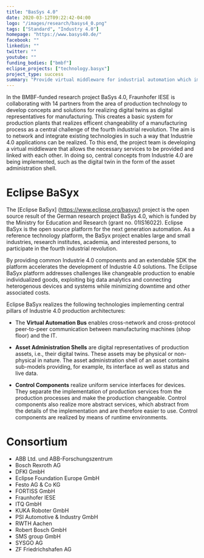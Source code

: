 ```yaml
---
title: "BasSys 4.0"
date: 2020-03-12T09:22:42-04:00
logo: "/images/research/basys4_0.png"
tags: ["Standard", "Industry 4.0"]
homepage: "https://www.basys40.de/"
facebook: ""
linkedin: ""
twitter: ""
youtube: ""
funding_bodies: ["bmbf"]
eclipse_projects: ["technology.basyx"]
project_type: success
summary: "Provide virtual middleware for industrial automation which implements Industry 4.0 concepts."
---
```

In the BMBF-funded research project BaSys 4.0, Fraunhofer IESE is collaborating with 14 partners from the area of production technology to develop concepts and solutions for realizing digital twins as digital representatives for manufacturing. This creates a basic system for production plants that realizes efficent changeability of a manufacturing process as a central challenge of the fourth industrial revolution. The aim is to network and integrate existing technologies in such a way that Industrie 4.0 applications can be realized. To this end, the project team is developing a virtual middleware that allows the necessary services to be provided and linked with each other. In doing so, central concepts from Industrie 4.0 are being implemented, such as the digital twin in the form of the asset administration shell.

# Eclipse BaSyx
The [Eclipse BaSyx] (https://www.eclipse.org/basyx/) project is the open source result of the German research project BaSys 4.0, which is funded by the Ministry for Education and Research (grant no. 01IS16022).  Eclipse BaSyx is the open source platform for the next generation automation. As a reference technology platform, the BaSyx project enables large and small industries, research institutes, academia, and interested persons, to participate in the fourth industrial revolution.

By providing common Industrie 4.0 components and an extendable SDK the platform accelerates the development of Industrie 4.0 solutions. The Eclipse BaSyx platform addresses challenges like changeable production to enable individualized goods, exploiting big data analytics and connecting heterogenous devices and systems while minimizing downtime and other associated costs. 

Eclipse BaSyx realizes the following technologies implementing central pillars of Industrie 4.0 production architectures:

* The **Virtual Automation Bus** enables cross-network and cross-protocol peer-to-peer communication between manufacturing machines (shop floor) and the IT.

* **Asset Administration Shells** are digital representatives of production assets, i.e., their digital twins. These assets may be physical or non-physical in nature. The asset administration
shell of an asset contains sub-models providing, for example, its interface as well as status and live data.

* **Control Components** realize uniform service interfaces for devices. They separate the implementation of production services from the production processes and make the production changeable. Control components also realize more abstract services, which abstract from the details of the implementation and are therefore easier to use. Control components are realized by means of runtime environments.

# Consortium

* ABB Ltd. und ABB-Forschungszentrum
* Bosch Rexroth AG
* DFKI GmbH
* Eclipse Foundation Europe GmbH
* Festo AG & Co KG
* FORTISS GmbH
* Fraunhofer IESE
* ITQ GmbH
* KUKA Roboter GmbH
* PSI Automotive & Industry GmbH
* RWTH Aachen
* Robert Bosch GmbH
* SMS group GmbH
* SYSGO AG
* ZF Friedrichshafen AG
